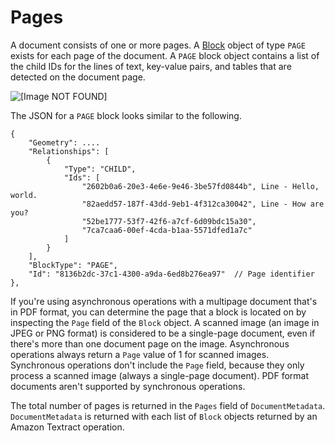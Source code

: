 # Pages<a name="how-it-works-pages"></a>

A document consists of one or more pages\. A [Block](API_Block.md) object of type `PAGE` exists for each page of the document\. A `PAGE` block object contains a list of the child IDs for the lines of text, key\-value pairs, and tables that are detected on the document page\. 

![\[Image NOT FOUND\]](http://docs.aws.amazon.com/textract/latest/dg/images/hieroglyph-pages.png)

The JSON for a `PAGE` block looks similar to the following\.

```
{
    "Geometry": .... 
    "Relationships": [
        {
            "Type": "CHILD", 
            "Ids": [
                "2602b0a6-20e3-4e6e-9e46-3be57fd0844b", Line - Hello, world.
                "82aedd57-187f-43dd-9eb1-4f312ca30042", Line - How are you?
                "52be1777-53f7-42f6-a7cf-6d09bdc15a30", 
                "7ca7caa6-00ef-4cda-b1aa-5571dfed1a7c"   
            ]
        }
    ], 
    "BlockType": "PAGE", 
    "Id": "8136b2dc-37c1-4300-a9da-6ed8b276ea97"  // Page identifier
},
```

If you're using asynchronous operations with a multipage document that's in PDF format, you can determine the page that a block is located on by inspecting the `Page` field of the `Block` object\. A scanned image \(an image in JPEG or PNG format\) is considered to be a single\-page document, even if there's more than one document page on the image\. Asynchronous operations always return a `Page` value of 1 for scanned images\. Synchronous operations don't include the `Page` field, because they only process a scanned image \(always a single\-page document\)\. PDF format documents aren't supported by synchronous operations\. 

The total number of pages is returned in the `Pages` field of `DocumentMetadata`\. `DocumentMetadata` is returned with each list of `Block` objects returned by an Amazon Textract operation\.